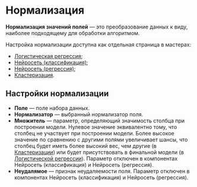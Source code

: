 # Нормализация

**Нормализация значений полей** — это преобразование данных к виду, наиболее подходящему для обработки алгоритмом.

Настройка нормализации доступна как отдельная страница в мастерах:

* [Логистическая регрессия](../datamining/logit-regression/README.md);
* [Нейросеть (классификация)](../datamining/neural-network-classification.md);
* [Нейросеть (регрессия)](../datamining/neural-network-regression.md);
* [Кластеризация](../datamining/clustering.md).

## Настройки нормализации

* **Поле** — поле набора данных.
* **Нормализатор** — выбранный нормализатор поля.
* **Множитель** — параметр, определяющий значимость столбца при построении модели. Нулевое значение эквивалентно тому, что столбец не участвует при построении модели. Более высокое значение по сравнению с другими полями увеличивает шансы, что столбец будет иметь более высокий вес, чем другие (в [Кластеризации](../datamining/clustering.md)) или будет присутствовать в финальной модели (в [Логистической регрессии](../datamining/logit-regression/README.md)). Параметр отключен в компонентах Нейросеть (классификация) и Нейросеть (регрессия).
* **Неудалямое** — признак неудаляемости поля. Параметр отключен в компонентах Нейросеть (классификация) и Нейросеть (регрессия).